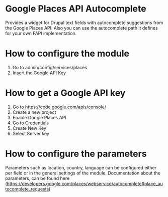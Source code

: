 # Google Places API Autocomplete
Provides a widget for Drupal text fields with autocomplete suggestions from the Google Places API.
Also you can use the autocomplete path it defines for your own FAPI implementation.

# How to configure the module
1. Go to admin/config/services/places
2. Insert the Google API Key

# How to get a Google API key

1. Go to https://code.google.com/apis/console/ 
2. Create a new project
3. Enable Google Places API
4. Go to Credentials
5. Create New Key 
6. Select Server key

# How to configure the parameters
Parameters such as location, country, language can be configured either per field or in the general settings of the module. Documentation about the parameters, can be found here (https://developers.google.com/places/webservice/autocomplete#place_autocomplete_requests)
